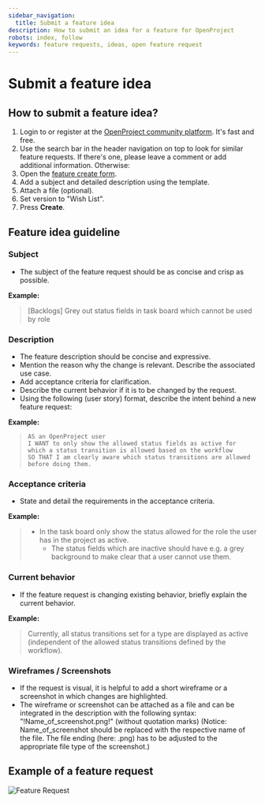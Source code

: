 ```yaml
---
sidebar_navigation:
  title: Submit a feature idea
description: How to submit an idea for a feature for OpenProject
robots: index, follow
keywords: feature requests, ideas, open feature request
---
```

# Submit a feature idea

## How to submit a feature idea?

1. Login to or register at the [OpenProject community platform](https://community.openproject.org/login). It's fast and free.
2. Use the search bar in the header navigation on top to look for similar feature requests. If there's one, please leave a comment or add additional information. Otherwise:
3. Open the [feature create form](https://community.openproject.org/projects/openproject/work_packages/new?type=6).
4. Add a subject and detailed description using the template.
5. Attach a file (optional).
6. Set version to "Wish List".
7. Press **Create**.

## Feature idea guideline

### Subject

* The subject of the feature request should be as concise and crisp as possible.

**Example:**

> [Backlogs] Grey out status fields in task board which cannot be used by role

### Description

* The feature description should be concise and expressive.
* Mention the reason why the change is relevant. Describe the associated use case.
* Add acceptance criteria for clarification.
* Describe the current behavior if it is to be changed by the request.
* Using the following (user story) format, describe the intent behind a new feature request:

**Example:**

>     AS an OpenProject user
>     I WANT to only show the allowed status fields as active for which a status transition is allowed based on the workflow
>     SO THAT I am clearly aware which status transitions are allowed before doing them.

### Acceptance criteria

* State and detail the requirements in the acceptance criteria.

**Example:**

> * In the task board only show the status allowed for the role the user has in the project as active.
>   * The status fields which are inactive should have e.g. a grey background to make clear that a user cannot use them.

### Current behavior

* If the feature request is changing existing behavior, briefly explain the current behavior.

**Example:**

> Currently, all status transitions set for a type are displayed as active (independent of the allowed status transitions defined by the workflow).

### Wireframes / Screenshots

* If the request is visual, it is helpful to add a short wireframe or a screenshot in which changes are highlighted.
* The wireframe or screenshot can be attached as a file and can be integrated in the description with the following syntax: "!Name_of_screenshot.png!" (without quotation marks)
(Notice: Name_of_screenshot should be replaced with the respective name of the file. The file ending (here: .png) has to be adjusted to the appropriate file type of the screenshot.)

## Example of a feature request

![Feature Request](https://openproject.org/wp-content/uploads/2016/10/FeatureRequest.png "Feature Request")
